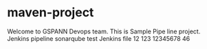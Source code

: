 # maven-project ##

Welcome to GSPANN Devops team.
This is Sample Pipe line project.
Jenkins pipeline sonarqube  test
Jenkins file
12
123
12345678
46
